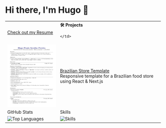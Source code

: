 # Hi there, I'm Hugo 👋 

<table class="tg">

<body>
  <tr>
    <td class="tg-0lax"><a href="https://github.com/hugopradops/resume-latex/raw/main/assets/hugopsp_resume.pdf">Check out my Resume</a></td>
    <td class="tg-0lax"><strong>🛠️ Projects</strong><br>
      
    </td>
  </tr>
  <tr>
    <td class="tg-0pky">
      <a href="https://github.com/hugopradops/resume-latex/raw/main/assets/hugopsp_resume.pdf">
        <img src="https://github.com/hugopradops/resume-latex/blob/main/assets/hugopsp_resume.png" alt="Resume Preview" width="200">
      </a>
    </td>
    <td class="tg-0lax">
     <a href="https://brasil-food.hugoprado.dev/">Brazilian Store Template</a><br>
      Responsive template for a Brazilian food store using React & Next.js
    </td>
  </tr>
  <tr>
    <td class="tg-0lax">GitHub Stats</td>
    <td class="tg-0lax">Skills</td>
  </tr>
  <tr>
    <td class="tg-0lax">
      <img src="https://github-readme-stats.vercel.app/api/top-langs/?username=hugopradops&layout=compact&hide_border=true&title_color=58A6FF&text_color=C3D1D9&bg_color=0D1117" alt="Top Languages">
    </td>
    <td class="tg-0lax">
      <img src="https://skillicons.dev/icons?i=react,javascript,html,css,c,java,python,git,github,docker,linux,sqlite" alt="Skills">
    </td>
  </tr>
</body>
</table>
